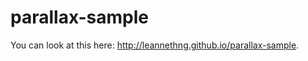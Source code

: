 parallax-sample
===============
You can look at this here:
http://leannethng.github.io/parallax-sample.


